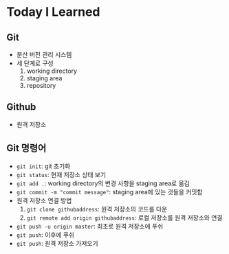 # Today I Learned

## Git
- 분산 버전 관리 시스템
- 세 단계로 구성
    1. working directory
    2. staging area
    3. repository

## Github
- 원격 저장소

## Git 명령어
- `git init`: git 초기화
- `git status`: 현재 저장소 상태 보기
- `git add .`: working directory의 변경 사항을 staging area로 옮김
- `git commit -m "commit message"`: staging area에 있는 것들을 커밋함
- 원격 저장소 연결 방법
    1. `git clone githubaddress`: 원격 저장소의 코드를 다운
    2. `git remote add origin githubaddress`: 로컬 저장소를 원격 저장소와 연결
- `git push -u origin master`: 최초로 원격 저장소에 푸쉬
- `git push`: 이후에 푸쉬
- `git push`: 원격 저장소 가져오기